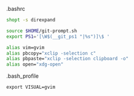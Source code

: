 .bashrc

```sh
shopt -s direxpand

source $HOME/git-prompt.sh
export PS1='[\W$(__git_ps1 "|%s")]\$ '

alias vim=gvim
alias pbcopy="xclip -selection c"
alias pbpaste="xclip -selection clipboard -o"
alias open="xdg-open"
```

.bash\_profile

```
export VISUAL=gvim
```
